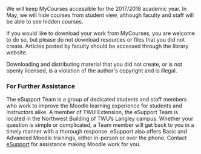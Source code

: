 We will keep MyCourses accessible for the 2017/2018 academic year. In May, we will hide courses from student view, although faculty and staff will be able to see hidden courses.

If you would like to download your work from MyCourses, you are welcome to do so, but please do not download resources or files that you did not create. Articles posted by faculty should be accessed through the library website.

Downloading and distributing material that you did not create, or is not openly licensed,  is a violation of the author's copyright and is illegal.


### For Further Assistance
The eSupport Team is a group of dedicated students and staff members who work to improve the Moodle learning experience for students and Instructors alike. A member of TWU Extension, the eSupport Team is located in the Northwest Building of TWU’s Langley campus. Whether your question is simple or complicated, a Team member will get back to you in a timely manner with a thorough response. eSupport also offers Basic and Advanced Moodle trainings, either in-person or over the phone. Contact [eSupport](https://trinitywestern.teamdynamix.com/TDClient/Requests/ServiceDet?ID=16141) for assistance making Moodle work for you.